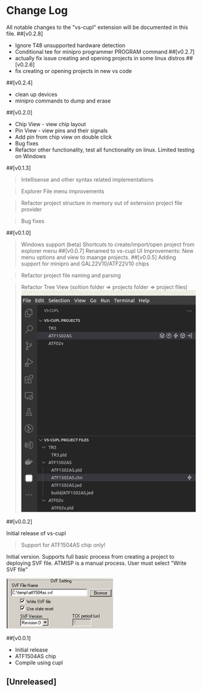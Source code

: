 # Change Log

All notable changes to the "vs-cupl" extension will be documented in this file.
##[v0.2.8]
 - Ignore T48 unsupported hardware detection
 - Conditional tee for minipro programmer PROGRAM command
##[v0.2.7]
- actually fix issue creating and opening projects in some linux distros
##[v0.2.6]
- fix creating or opening projects in new vs code

##[v0.2.4]
- clean up devices
- minipro commands to dump and erase

##[v0.2.0]
- Chip View - view chip layout
- Pin View - view pins and their signals
- Add pin from chip view on double click
- Bug fixes
- Refactor other functionality, test all functionality on linux. Limited testing on Windows

##[v0.1.3]
> Intellisense and other syntax related implementations

> Explorer  File menu improvements

> Refactor project structure in memory out of extension project file provider

> Bug fixes

##[v0.1.0]
> Windows support (beta)
> Shortcuts to create/import/open project from explorer menu
##[v0.0.7]
> Renamed to vs-cupl
> UI Improvements: New menu options and view to maange projects.
##[v0.0.5]
> Adding support for minipro and GAL22V10/ATF22V10 chips

> Refactor project file naming and parsing

> Refactor Tree View (soltion folder => projects folder => project files)
![Preview](assets/images/activity-bar.png)

##[v0.0.2]

Initial release of vs-cupl
> Support for ATF1504AS chip only!


Initial version. Supports full basic process from creating a project to deploying SVF file.
ATMISP is a manual process. User must select "Write SVF file"

![](assets/images/atmisp-svf.png)

##[v0.0.1]

- Initial release
- ATF1504AS chip
- Compile using cupl
## [Unreleased]
